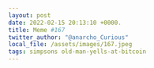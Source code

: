 ```yaml
---
layout: post
date: 2022-02-15 20:13:10 +0000.
title: Meme #167
twitter_author: "@anarcho_Curious"
local_file: /assets/images/167.jpeg
tags: simpsons old-man-yells-at-bitcoin
---
```

